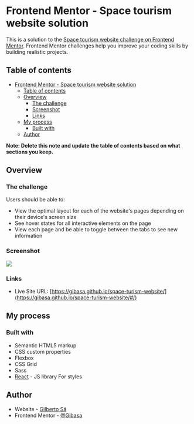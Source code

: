 # Frontend Mentor - Space tourism website solution

This is a solution to the [Space tourism website challenge on Frontend Mentor](https://www.frontendmentor.io/challenges/space-tourism-multipage-website-gRWj1URZ3). Frontend Mentor challenges help you improve your coding skills by building realistic projects. 

## Table of contents

- [Frontend Mentor - Space tourism website solution](#frontend-mentor---space-tourism-website-solution)
  - [Table of contents](#table-of-contents)
  - [Overview](#overview)
    - [The challenge](#the-challenge)
    - [Screenshot](#screenshot)
    - [Links](#links)
  - [My process](#my-process)
    - [Built with](#built-with)
  - [Author](#author)

**Note: Delete this note and update the table of contents based on what sections you keep.**

## Overview

### The challenge

Users should be able to:

- View the optimal layout for each of the website's pages depending on their device's screen size
- See hover states for all interactive elements on the page
- View each page and be able to toggle between the tabs to see new information

### Screenshot

![](public/images/screenshot-spaceapp.png)

### Links

- Live Site URL: [https://gibasa.github.io/space-turism-website/](https://gibasa.github.io/space-turism-website/#/)

## My process

### Built with

- Semantic HTML5 markup
- CSS custom properties
- Flexbox
- CSS Grid
- Sass
- [React](https://reactjs.org/) - JS library
 For styles

## Author

- Website - [Gilberto Sá](https://www.gilbertosa.com/)
- Frontend Mentor - [@Gibasa](https://www.frontendmentor.io/profile/Gibasa)

